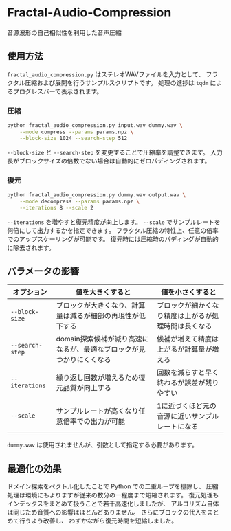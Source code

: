 # Fractal-Audio-Compression
音源波形の自己相似性を利用した音声圧縮

## 使用方法

`fractal_audio_compression.py` はステレオWAVファイルを入力として、
フラクタル圧縮および展開を行うサンプルスクリプトです。
処理の進捗は `tqdm` によるプログレスバーで表示されます。

### 圧縮

```bash
python fractal_audio_compression.py input.wav dummy.wav \
    --mode compress --params params.npz \
    --block-size 1024 --search-step 512
```

`--block-size` と `--search-step` を変更することで圧縮率を調整できます。
入力長がブロックサイズの倍数でない場合は自動的にゼロパディングされます。

### 復元

```bash
python fractal_audio_compression.py dummy.wav output.wav \
    --mode decompress --params params.npz \
    --iterations 8 --scale 2
```

`--iterations` を増やすと復元精度が向上します。
`--scale` でサンプルレートを何倍にして出力するかを指定できます。
フラクタル圧縮の特性上、任意の倍率でのアップスケーリングが可能です。
復元時には圧縮時のパディングが自動的に除去されます。

## パラメータの影響

| オプション | 値を大きくすると | 値を小さくすると |
|-----------|----------------|----------------|
| `--block-size` | ブロックが大きくなり、計算量は減るが細部の再現性が低下する | ブロックが細かくなり精度は上がるが処理時間は長くなる |
| `--search-step` | domain探索候補が減り高速になるが、最適なブロックが見つかりにくくなる | 候補が増えて精度は上がるが計算量が増える |
| `--iterations` | 繰り返し回数が増えるため復元品質が向上する | 回数を減らすと早く終わるが誤差が残りやすい |
| `--scale` | サンプルレートが高くなり任意倍率での出力が可能 | 1に近づくほど元の音源に近いサンプルレートになる |

`dummy.wav` は使用されませんが、引数として指定する必要があります。

## 最適化の効果

ドメイン探索をベクトル化したことで Python での二重ループを排除し、
圧縮処理は環境にもよりますが従来の数分の一程度まで短縮されます。
復元処理もインデックスをまとめて扱うことで若干高速化しましたが、
アルゴリズム自体は同じため音質への影響はほとんどありません。
さらにブロックの代入をまとめて行うよう改善し、
わずかながら復元時間を短縮しました。
